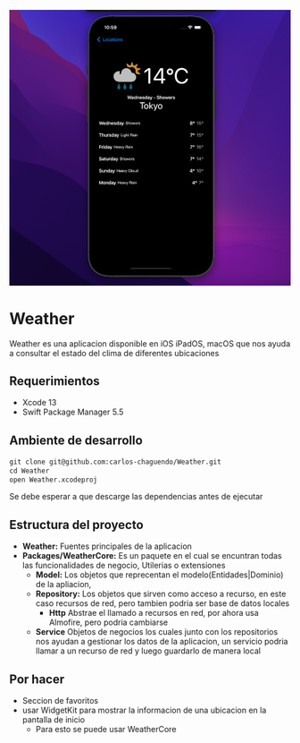 ![](https://raw.githubusercontent.com/carlos-chaguendo/Weather/main/main.png)

# Weather
Weather es una aplicacion disponible en iOS iPadOS, macOS que nos ayuda a consultar el estado del clima de diferentes ubicaciones 

## Requerimientos

- Xcode 13
- Swift Package Manager 5.5

## Ambiente de desarrollo

```
git clone git@github.com:carlos-chaguendo/Weather.git
cd Weather
open Weather.xcodeproj

```
Se debe esperar a que descarge las dependencias antes de ejecutar




## Estructura del proyecto
- **Weather:**  Fuentes principales de la aplicacion
- **Packages/WeatherCore:** Es un paquete en el cual se encuntran todas las funcionalidades de negocio, Utilerias o extensiones
    - **Model:** Los objetos que reprecentan el modelo(Entidades|Dominio) de la apliacion,
    - **Repository:** Los objetos que sirven como acceso a recurso, en este caso recursos de red, pero tambien podria ser base de datos locales
    	- **Http** Abstrae el llamado a recursos en red, por ahora usa Almofire, pero podria cambiarse
    - **Service** Objetos de negocios los cuales junto con los repositorios nos ayudan a gestionar los datos de la aplicacion, un servicio podria llamar a un recurso de red y luego guardarlo de manera local 
    
    

## Por hacer
 - Seccion de favoritos
 - usar WidgetKit para mostrar la informacion de una ubicacion en la pantalla de inicio
 	- Para esto se puede usar WeatherCore  
    

